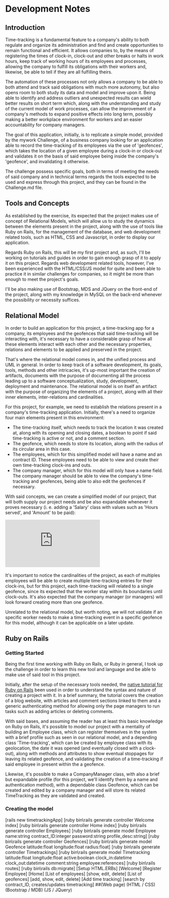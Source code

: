 # Development Notes

## Introduction
Time-tracking is a fundamental feature to a company's ability to both regulate and organize its administration and find and create opportunities to remain functional and efficient. It allows companies to, by the means of registering the times of clock-in, clock-out and other breaks or halts in work hours, keep track of working hours of its employees and processes, allowing the company to fulfill its obligations with their workers and, likewise, be able to tell if they are all fulfilling theirs.

The automation of these processes not only allows a company to be able to both attend and track said obligations with much more autonomy, but also opens room to both study its data and model and improve upon it. Being able to identify and address outliers and unexpected results can wield better results on short term which, along with the understanding and study of the current model of work processes, can allow the improvement of a company's methods to expand positive effects into long term, possibly making a better workplace environment for workers and an easier accountability for company managers.

The goal of this application, initially, is to replicate a simple model, provided by the mywork Challenge, of a business company looking for an application able to record the time-tracking of its employees via the use of 'geofences', which takes the location of a given employee during a clock-in or clock-out and validates it on the basis of said employee being inside the company's 'geofence', and invalidating it otherwise.

The challenge possess specific goals, both in terms of meeting the needs of said company and in technical terms regards the tools expected to be used and express through this project, and they can be found in the Challenge.md file.
## Tools and Concepts
As established by the exercise, its expected that the project makes use of concept of Relational Models, which will allow us to study the dynamics between the elements present in the project, along with the use of tools like Ruby on Rails, for the management of the database, and web development related tools, such as HTML, CSS and Javascript, in order to display our application.

Regards Ruby on Rails, this will be my first project and, as such, I'll be working on tutorials and guides in order to gain enough grasp of it to apply it on this project. Regards web development related tools, however, I've been experienced with the HTML/CSS/JS model for quite and been able to practice it in similar challenges for companies, so it might be more than enough to meet the project's goals.

I'll be also making use of Bootstrap, MDS and JQuery on the front-end of the project, along with my knowledge in MySQL on the back-end whenever the possibility or necessity suffices.
## Relational Model
In order to build an application for this project, a time-tracking app for a company, its employees and the geofences that said time-tracking will be interacting with, it's necessary to have a considerable grasp of how all these elements interact with each other and the necessary properties, relations and elements to be applied and preserved in the project.

That's where the relational model comes in, and the unified process and UML in general. In order to keep track of a software development, its goals, tools, methods and other intricacies, it's up-most important the creation of artifacts, documents with the purpose of documenting all the process leading up to a software conceptualization, study, development, deployment and maintenance. The relational model is on itself an artifact with the purpose of organizing the elements of a project, along with all their inner elements, inter-relations and cardinalities.

For this project, for example, we need to establish the relations present in a company's time-tracking application. Initially, there's a need to organize four main elements present in this environment:
* The time-tracking itself, which needs to track the location it was created at, along with its opening and closing dates, a boolean to point if said time-tracking is active or not, and a comment section.
* The geofence, which needs to store its location, along with the radius of its circular area in this case.
* The employees, which for this simplified model will have a name and an contract ID. These employees need to be able to view and create their own time-tracking clock-ins and outs.
* The company manager, which for this model will only have a name field. The company manager should be able to view the company's time-tracking and geofences, being able to also edit the geofences if necessary.

With said concepts, we can create a simplified model of our project, that will both supply our project needs and be also expandable whenever it proves necessary (i. e. adding a 'Salary' class with values such as 'Hours served', and 'Amount' to be paid):

![Relational-Model.pdf](https://github.com/Ivo-Andrade/mywork-challenge/blob/master/relationalModel.pdf)

It's important to notice the cardinalities of the project, as each of multiples employees will be able to create multiple time-tracking entries for their clock-ins, but for this project, each time-tracking will related to a single geofence, since its expected that the worker stay within its boundaries until clock-outs. It's also expected that the company manager (or managers) will look forward creating more than one geofence.

Unrelated to the relational model, but worth noting, we will not validate if an specific worker needs to make a time-tracking event in a specific geofence for this model, although it can be applicable on a later update. 
## Ruby on Rails
### Getting Started
Being the first time working with Ruby on Rails, or Ruby in general, I took up the challenge in order to learn this new tool and language and be able to make use of said tool in this project.

Initially, after the setup of the necessary tools needed, the [native tutorial for Ruby on Rails](https://guides.rubyonrails.org/getting_started.html) been used in order to understand the syntax and nature of creating a project with it. In a brief summary, the tutorial covers the creation of a blog website, with articles and comment sections linked to them and a generic authenticating method for allowing only the page managers to run tasks such as adding articles or deleting comments.

With said bases, and assuming the reader has at least this basic knowledge on Ruby on Rails, it's possible to model our project with a mentality of building an Employee class, which can register themselves in the system with a brief profile such as seen in our relational model, and a depending class 'Time-tracking', which can be created by employee class with its geolocation, the date it was opened (and eventually closed with a clock-out), along with methods and attributes to show eventual stoppages for leaving its related geofence, and validating the creation of a time-tracking if said employee in present within the a geofence. 

Likewise, it's possible to make a CompanyManager class, with also a brief but expandable profile (for this project, we'll identify them by a name and authentication method), with a dependable class Geofence, which can be created and edited by a company manager and will store its related TimeTracking as they are validated and created.
### Creating the model
[rails new timetrackingApp]
[ruby bin\rails generate controller Welcome index]
[ruby bin\rails generate controller Home index]
[ruby bin\rails generate controller Employees]
[ruby bin\rails generate model Employee name:string contract_ID:integer password:string profile_desc:string]
[ruby bin\rails generate controller Geofences]
[ruby bin\rails generate model Geofence latitude:float longitude:float radius:float]
[ruby bin\rails generate controller Timetrackings]
[ruby bin\rails generate model Timetracking latitude:float longitude:float active:boolean clock_in:datetime clock_out:datetime comment:string employee:references]
 [ruby bin\rails routes]
[ruby bin\rails db:migrate]
[Setup HTML.ERBs]
 [Welcome]
  [Register Employee]
 [Home]
  [List of employees]
   [show, edit, delete]
  [List of geofences]
   [add, show, edit, delete]
  [Add time tracking]
  	[search by contract_ID, creates/updates timetracking]
##(Web page)
(HTML / CSS)
(Bootstrap / MDB)
(JS / JQuery)